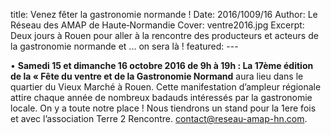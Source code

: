 title: Venez fêter la gastronomie normande !
    Date: 2016/1009/16
    Author: Le Réseau des AMAP de Haute&#x2011;Normandie
    Cover: ventre2016.jpg
    Excerpt: Deux jours à Rouen pour aller à la rencontre des producteurs et acteurs de la gastronomie normande et ... on sera là !
    featured:
    ---
   
•	**Samedi 15 et dimanche 16 octobre 2016 de 9h à 19h : La 17ème édition de la « Fête du ventre et de la Gastronomie  Normand**  aura lieu dans le quartier du Vieux Marché à Rouen. Cette manifestation d’ampleur régionale attire chaque année de nombreux badauds intéressés par la gastronomie locale. On y a toute notre place !
Nous tiendrons un stand pour la 1ere fois et avec l’association Terre 2 Rencontre.
contact@reseau-amap-hn.com. 


